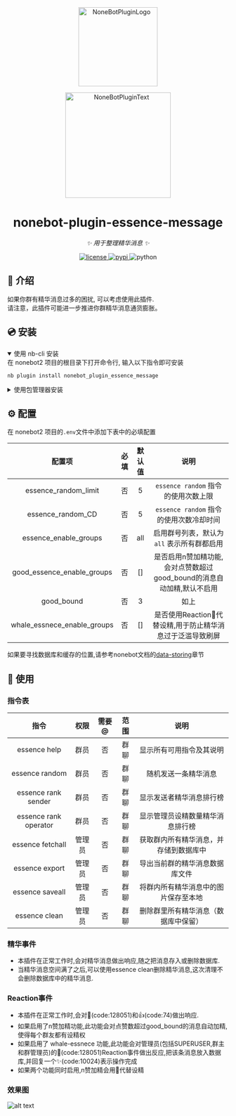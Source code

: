 <div align="center">
  <a href="https://v2.nonebot.dev/store"><img src="https://github.com/A-kirami/nonebot-plugin-template/blob/resources/nbp_logo.png" width="180" height="180" alt="NoneBotPluginLogo"></a>
  <br>
  <p><img src="https://github.com/A-kirami/nonebot-plugin-template/blob/resources/NoneBotPlugin.svg" width="240" alt="NoneBotPluginText"></p>
</div>

<div align="center">

# nonebot-plugin-essence-message

_✨ 用于整理精华消息 ✨_


<a href="./LICENSE">
    <img src="https://img.shields.io/github/license/BEISNWKZNAN/nonebot-plugin-essence-message.svg" alt="license">
</a>
<a href="https://pypi.python.org/pypi/nonebot-plugin-essence-message">
    <img src="https://img.shields.io/pypi/v/nonebot-plugin-essence-message.svg" alt="pypi">
</a>
<img src="https://img.shields.io/badge/python-3.9+-blue.svg" alt="python">

</div>


## 📖 介绍

如果你群有精华消息过多的困扰, 可以考虑使用此插件.  
请注意，此插件可能进一步推进你群精华消息通货膨胀。

## 💿 安装

<details open>
<summary>使用 nb-cli 安装</summary>
在 nonebot2 项目的根目录下打开命令行, 输入以下指令即可安装

    nb plugin install nonebot_plugin_essence_message

</details>

<details>
<summary>使用包管理器安装</summary>
在 nonebot2 项目的插件目录下, 打开命令行, 根据你使用的包管理器, 输入相应的安装命令

<details>
<summary>pip</summary>

    pip install nonebot_plugin_essence_message
</details>

打开 nonebot2 项目根目录下的 `pyproject.toml` 文件, 在 `[tool.nonebot]` 部分追加写入

    plugins = ["nonebot_plugin_essence_message"]

</details>

## ⚙️ 配置

在 nonebot2 项目的`.env`文件中添加下表中的必填配置

|           配置项            | 必填  | 默认值 |                                                     说明                                                     |
| :-------------------------: | :---: | :----: | :----------------------------------------------------------------------------------------------------------: |
|    essence_random_limit     |  否   |   5    |                                     `essence random` 指令的使用次数上限                                      |
|      essence_random_CD      |  否   |   5    |                                   `essence random` 指令的使用次数冷却时间                                    |
|    essence_enable_groups    |  否   |  all   |                                 启用群号列表，默认为 `all` 表示所有群都启用                                  |
| good_essence_enable_groups  |  否   |   []   | 是否启用n赞加精功能,会对点赞数超过good_bound的消息自动加精,默认不启用 |
|         good_bound          |  否   |   3    |                                                     如上                                                     |
| whale_essnece_enable_groups |  否   |   []   |                          是否使用Reaction🐳代替设精,用于防止精华消息过于泛滥导致刷屏                          |

如果要寻找数据库和缓存的位置,请参考nonebot文档的[data-storing](https://nonebot.dev/docs/best-practice/data-storing)章节
## 🎉 使用
### 指令表
|         指令          |  权限  | 需要@ | 范围  |                  说明                  |
| :-------------------: | :----: | :---: | :---: | :------------------------------------: |
|     essence help      |  群员  |  否   | 群聊  |        显示所有可用指令及其说明        |
|    essence random     |  群员  |  否   | 群聊  |          随机发送一条精华消息          |
|  essence rank sender  |  群员  |  否   | 群聊  |        显示发送者精华消息排行榜        |
| essence rank operator |  群员  |  否   | 群聊  |    显示管理员设精数量精华消息排行榜    |
|   essence fetchall    | 管理员 |  否   | 群聊  | 获取群内所有精华消息，并存储到数据库中 |
|    essence export     | 管理员 |  否   | 群聊  |     导出当前群的精华消息数据库文件     |
|    essence saveall    | 管理员 |  否   | 群聊  |  将群内所有精华消息中的图片保存至本地  |
|     essence clean     | 管理员 |  否   | 群聊  |  删除群里所有精华消息（数据库中保留）  |

### 精华事件
- 本插件在正常工作时,会对精华消息做出响应,随之把消息存入或删除数据库.  
- 当精华消息空间满了之后,可以使用essence clean删除精华消息,这次清理不会删除数据库中的精华消息.

### Reaction事件
- 本插件在正常工作时,会对🐳(code:128051)和👍(code:74)做出响应.  
- 如果启用了n赞加精功能,此功能会对点赞数超过good_bound的消息自动加精,使得每个群友都有设精权  
- 如果启用了 whale-essnece 功能,此功能会对管理员(包括SUPERUSER,群主和群管理员)的🐳(code:128051)Reaction事件做出反应,把该条消息放入数据库,并回复一个✨(code:10024)表示操作完成
- 如果两个功能同时启用,n赞加精会用🐳代替设精

### 效果图
![alt text](out.png)
